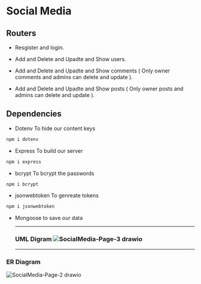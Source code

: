 # Social Media

## Routers

- Resgister and login.

- Add and Delete and Upadte and Show users.

- Add and Delete and Upadte and Show comments ( Only owner comments and admins can delete and update ).

- Add and Delete and Upadte and Show posts ( Only owner posts and admins can delete and update ).

## Dependencies

- Dotenv
  To hide our content keys

```bash
npm i dotenv
```

- Express
  To build our server

```bash
npm i express
```

- bcrypt
  To bcrypt the passwords

```bash
npm i bcrypt
```

- jsonwebtoken
 To genreate tokens

```bash
npm i jsonwebtoken
```

- Mongoose
  to save our data
  
  ---
  
  ### UML Digram ![SocialMedia-Page-3 drawio](https://user-images.githubusercontent.com/92248111/146553115-0aeb2042-a574-4ba5-9ced-8f551bcee07c.png)


  ---
  
  
### ER Diagram
![SocialMedia-Page-2 drawio](https://user-images.githubusercontent.com/92248111/146543499-56665300-cf61-4c5e-a9ad-b3e175730b31.png)
